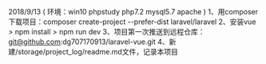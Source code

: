 2018/9/13
    (  环境：win10    phpstudy      php7.2     mysql5.7    apache  )
    1、用composer下载项目：composer create-project --prefer-dist laravel/laravel
    2、安装vue
           > npm install
           > npm run dev
    3、项目第一次推送到远程仓库： git@github.com:dg707170913/laravel-vue.git
    4、新建/storage/project_log/readme.md文件，记录本项目
    